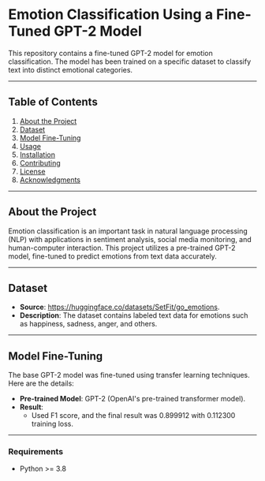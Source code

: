# Emotion Classification Using a Fine-Tuned GPT-2 Model

This repository contains a fine-tuned GPT-2 model for emotion classification. The model has been trained on a specific dataset to classify text into distinct emotional categories.

---

## Table of Contents
1. [About the Project](#about-the-project)
2. [Dataset](#dataset)
3. [Model Fine-Tuning](#model-fine-tuning)
4. [Usage](#usage)
5. [Installation](#installation)
6. [Contributing](#contributing)
7. [License](#license)
8. [Acknowledgments](#acknowledgments)

---

## About the Project

Emotion classification is an important task in natural language processing (NLP) with applications in sentiment analysis, social media monitoring, and human-computer interaction. This project utilizes a pre-trained GPT-2 model, fine-tuned to predict emotions from text data accurately.

---

## Dataset

- **Source**: https://huggingface.co/datasets/SetFit/go_emotions.
- **Description**: The dataset contains labeled text data for emotions such as happiness, sadness, anger, and others.

---

## Model Fine-Tuning

The base GPT-2 model was fine-tuned using transfer learning techniques. Here are the details:

- **Pre-trained Model**: GPT-2 (OpenAI's pre-trained transformer model).
- **Result**:
  - Used F1 score, and the final result was 0.899912 with 0.112300 training loss.

---

### Requirements
- Python >= 3.8
